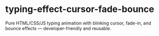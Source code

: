# typing-effect-cursor-fade-bounce
Pure HTML/CSS/JS typing animation with blinking cursor, fade-in, and bounce effects — developer-friendly and reusable.
